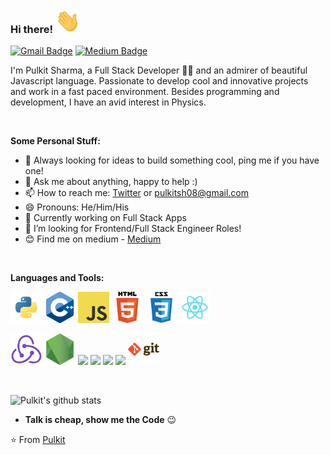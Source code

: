 ### Hi there! <img src="https://raw.githubusercontent.com/ABSphreak/ABSphreak/master/gifs/Hi.gif" width="40px" /> </h1>
[![Gmail Badge](https://img.shields.io/badge/-Gmail-c14438?style=flat-square&logo=Gmail&logoColor=white&link=mailto:shuklaraghav321.com)](mailto:pulkitsh08@gmail.com)
[![Medium Badge](https://img.shields.io/badge/-Medium-000?style=flat-square&logo=Medium&logoColor=white&&link=https://pulkitsh08.medium.com/)](https://pulkitsh08.medium.com/)

I'm Pulkit Sharma,  a Full Stack Developer 👨‍💻 and an admirer of beautiful Javascript language. Passionate to develop cool and innovative projects and work in a fast paced environment. Besides programming and development, I have an avid interest in Physics.<br>

<br>

**Some Personal Stuff:**
- 🔭 Always looking for ideas to build something cool, ping me if you have one!
- 💬 Ask me about anything, happy to help :)
- 📫 How to reach me: <a href="https://twitter.com/pulkit_sharma3">Twitter</a> or pulkitsh08@gmail.com
- 😄 Pronouns: He/Him/His
- 🌱 Currently working on Full Stack Apps
- 👯 I’m looking for Frontend/Full Stack Engineer Roles!
- 😊 Find me on medium - <a href="https://pulkitsh08.medium.com/">Medium</a>

<br>

<b>**Languages and Tools:** </b>


<p>
  <img height="50" src="https://raw.githubusercontent.com/github/explore/80688e429a7d4ef2fca1e82350fe8e3517d3494d/topics/python/python.png">
    <img height="50" src="https://raw.githubusercontent.com/github/explore/80688e429a7d4ef2fca1e82350fe8e3517d3494d/topics/cpp/cpp.png">
  <img height="50" src="https://raw.githubusercontent.com/github/explore/80688e429a7d4ef2fca1e82350fe8e3517d3494d/topics/javascript/javascript.png">
<img height="50" src="https://raw.githubusercontent.com/github/explore/80688e429a7d4ef2fca1e82350fe8e3517d3494d/topics/html/html.png">
<img height="50" src="https://raw.githubusercontent.com/github/explore/80688e429a7d4ef2fca1e82350fe8e3517d3494d/topics/css/css.png">
    <img height="50" src="https://raw.githubusercontent.com/github/explore/80688e429a7d4ef2fca1e82350fe8e3517d3494d/topics/react/react.png">
</p>
<p>

<img height="50" src="https://raw.githubusercontent.com/github/explore/80688e429a7d4ef2fca1e82350fe8e3517d3494d/topics/redux/redux.png">
  <img height="50" src="https://raw.githubusercontent.com/github/explore/80688e429a7d4ef2fca1e82350fe8e3517d3494d/topics/nodejs/nodejs.png">
  <img height="50" src="https://camo.githubusercontent.com/414133f161b78f61a2452120d5f81ea7ef13a6fcf0ac359382e1e012de4e874c/68747470733a2f2f7777772e766563746f726c6f676f2e7a6f6e652f6c6f676f732f657870726573736a732f657870726573736a732d69636f6e2e737667">
  <img height="50" src="https://camo.githubusercontent.com/e643754982a9dba595811285c08c4667f1062a17d9e7eca8dd16b43995bf372b/68747470733a2f2f70726f66696c696e61746f722e7269736861762e6465762f736b696c6c732d6173736574732f6d6f6e676f64622d6f726967696e616c2d776f72646d61726b2e737667">
<img height="50" src="
https://camo.githubusercontent.com/e643754982a9dba595811285c08c4667f1062a17d9e7eca8dd16b43995bf372b/68747470733a2f2f70726f66696c696e61746f722e7269736861762e6465762f736b696c6c732d6173736574732f6d6f6e676f64622d6f726967696e616c2d776f72646d61726b2e737667">
<img height="50" src="https://camo.githubusercontent.com/79678c39f979175072c063a8bb1c6507b1fe4922a7aa850348594fdc061ce390/68747470733a2f2f6d69726f2e6d656469756d2e636f6d2f6d61782f3539392f312a75487a6f6f4631457467634b6e395f586953535434772e706e67">
<img height="50" src="https://raw.githubusercontent.com/github/explore/80688e429a7d4ef2fca1e82350fe8e3517d3494d/topics/git/git.png"></p>

<br>


![Pulkit's github stats](https://github-readme-stats.vercel.app/api?username=Pulkit3234&show_icons=true&theme=dark)

- **Talk is cheap, show me the Code** 😉

⭐️ From [Pulkit](https://github.com/Pulkit3234)

